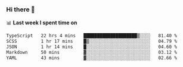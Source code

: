 ### Hi there 👋

<!--
**DBvc/DBvc** is a ✨ _special_ ✨ repository because its `README.md` (this file) appears on your GitHub profile.

Here are some ideas to get you started:

- 🔭 I’m currently working on ...
- 🌱 I’m currently learning ...
- 👯 I’m looking to collaborate on ...
- 🤔 I’m looking for help with ...
- 💬 Ask me about ...
- 📫 How to reach me: ...
- 😄 Pronouns: ...
- ⚡ Fun fact: ...
-->

📊 **Last week I spent time on**
<!--START_SECTION:waka-->

```txt
TypeScript   22 hrs 4 mins   ████████████████████▒░░░░   81.40 %
SCSS         1 hr 17 mins    █▒░░░░░░░░░░░░░░░░░░░░░░░   04.79 %
JSON         1 hr 14 mins    █░░░░░░░░░░░░░░░░░░░░░░░░   04.60 %
Markdown     50 mins         ▓░░░░░░░░░░░░░░░░░░░░░░░░   03.12 %
YAML         43 mins         ▓░░░░░░░░░░░░░░░░░░░░░░░░   02.66 %
```

<!--END_SECTION:waka-->
